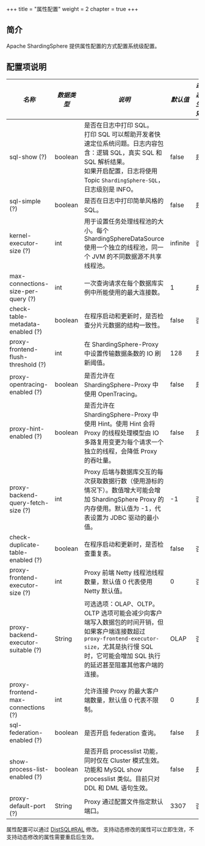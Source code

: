 +++
title = "属性配置"
weight = 2
chapter = true
+++

## 简介

Apache ShardingSphere 提供属性配置的方式配置系统级配置。

## 配置项说明

| *名称*                                | *数据类型*     | *说明*                                                                                                                                   | *默认值*    | *动态生效* |             
|-------------------------------------|------------|----------------------------------------------------------------------------------------------------------------------------------------|----------|--------| 
| sql-show (?)                        | boolean    | 是否在日志中打印 SQL。 <br /> 打印 SQL 可以帮助开发者快速定位系统问题。日志内容包含：逻辑 SQL，真实 SQL 和 SQL 解析结果。<br /> 如果开启配置，日志将使用 Topic `ShardingSphere-SQL`，日志级别是 INFO。 | false    | 是      |
| sql-simple (?)                      | boolean    | 是否在日志中打印简单风格的 SQL。                                                                                                                     | false    | 是      |
| kernel-executor-size (?)            | int        | 用于设置任务处理线程池的大小。每个 ShardingSphereDataSource 使用一个独立的线程池，同一个 JVM 的不同数据源不共享线程池。                                                            | infinite | 否      |
| max-connections-size-per-query (?)  | int        | 一次查询请求在每个数据库实例中所能使用的最大连接数。                                                                                                             | 1        | 是      |
| check-table-metadata-enabled (?)    | boolean    | 在程序启动和更新时，是否检查分片元数据的结构一致性。                                                                                                             | false    | 否      |
| proxy-frontend-flush-threshold (?)  | int        | 在 ShardingSphere-Proxy 中设置传输数据条数的 IO 刷新阈值。                                                                                             | 128      | 是      |
| proxy-opentracing-enabled (?)       | boolean    | 是否允许在 ShardingSphere-Proxy 中使用 OpenTracing。                                                                                            | false    | 是      |
| proxy-hint-enabled (?)              | boolean    | 是否允许在 ShardingSphere-Proxy 中使用 Hint。使用 Hint 会将 Proxy 的线程处理模型由 IO 多路复用变更为每个请求一个独立的线程，会降低 Proxy 的吞吐量。                                    | false    | 是      |
| proxy-backend-query-fetch-size (?)  | int        | Proxy 后端与数据库交互的每次获取数据行数（使用游标的情况下）。数值增大可能会增加 ShardingSphere Proxy 的内存使用。默认值为 -1，代表设置为 JDBC 驱动的最小值。                                      | -1       | 否      |
| check-duplicate-table-enabled (?)   | boolean    | 在程序启动和更新时，是否检查重复表。                                                                                                                     | false    | 否      |
| proxy-frontend-executor-size (?)    | int        | Proxy 前端 Netty 线程池线程数量，默认值 0 代表使用 Netty 默认值。                                                                                           | 0        | 否      |
| proxy-backend-executor-suitable (?) | String     | 可选选项：OLAP、OLTP。OLTP 选项可能会减少向客户端写入数据包的时间开销，但如果客户端连接数超过 `proxy-frontend-executor-size`，尤其是执行慢 SQL 时，它可能会增加 SQL 执行的延迟甚至阻塞其他客户端的连接。        | OLAP     | 否      |
| proxy-frontend-max-connections (?)  | int        | 允许连接 Proxy 的最大客户端数量，默认值 0 代表不限制。                                                                                                       | 0        | 是      |
| sql-federation-enabled (?)          | boolean    | 是否开启 federation 查询。                                                                                                                    | false    | 是      |
| show-process-list-enabled (?)       | boolean    | 是否开启 processlist 功能，同时仅在 Cluster 模式生效。功能和 MySQL show processlist 类似。目前只对 DDL 和 DML 语句生效。                                               | false    | 是      |
| proxy-default-port (?)              | String     | Proxy 通过配置文件指定默认端口。                                                                                                                    | 3307     | 否      |

属性配置可以通过 [DistSQL#RAL](/cn/user-manual/shardingsphere-proxy/distsql/syntax/ral/) 修改。
支持动态修改的属性可以立即生效，不支持动态修改的属性需要重启后生效。
